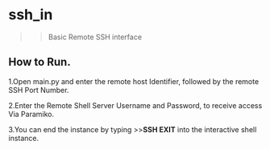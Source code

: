 # ssh_in

>> Basic Remote SSH interface


## How to Run.


1.Open main.py and enter the remote host Identifier,  followed by the remote SSH Port Number.

2.Enter the Remote Shell Server Username and Password, to receive access Via Paramiko.

3.You can end the instance by typing >>**SSH EXIT** into the interactive shell instance.


